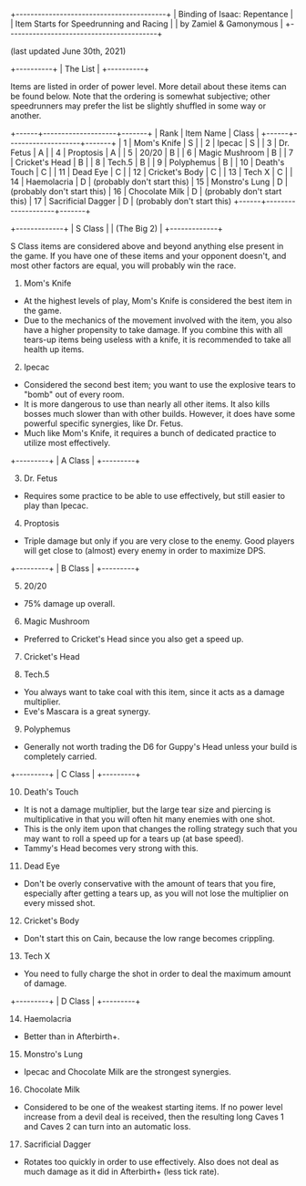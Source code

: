 +-----------------------------------------+
|       Binding of Isaac: Repentance      |
| Item Starts for Speedrunning and Racing |
|          by Zamiel & Gamonymous         |
+-----------------------------------------+

(last updated June 30th, 2021)

+----------+
| The List |
+----------+

Items are listed in order of power level. More detail about these items can be found below. Note that the ordering is somewhat subjective; other speedrunners may prefer the list be slightly shuffled in some way or another.

+------+--------------------+-------+
| Rank | Item Name          | Class |
+------+--------------------+-------+
| 1    | Mom's Knife        | S     |
| 2    | Ipecac             | S     |
| 3    | Dr. Fetus          | A     |
| 4    | Proptosis          | A     |
| 5    | 20/20              | B     |
| 6    | Magic Mushroom     | B     |
| 7    | Cricket's Head     | B     |
| 8    | Tech.5             | B     |
| 9    | Polyphemus         | B     |
| 10   | Death's Touch      | C     |
| 11   | Dead Eye           | C     |
| 12   | Cricket's Body     | C     |
| 13   | Tech X             | C     | 
| 14   | Haemolacria        | D     | (probably don't start this)
| 15   | Monstro's Lung     | D     | (probably don't start this)
| 16   | Chocolate Milk     | D     | (probably don't start this) 
| 17   | Sacrificial Dagger | D     | (probably don't start this)
+------+--------------------+-------+



+-------------+
|   S Class   |
| (The Big 2) |
+-------------+

S Class items are considered above and beyond anything else present in the game. If you have one of these items and your opponent doesn't, and most other factors are equal, you will probably win the race.

1) Mom's Knife
- At the highest levels of play, Mom's Knife is considered the best item in the game.
- Due to the mechanics of the movement involved with the item, you also have a higher propensity to take damage. If you combine this with all tears-up items being useless with a knife, it is recommended to take all health up items.

2) Ipecac
- Considered the second best item; you want to use the explosive tears to "bomb" out of every room.
- It is more dangerous to use than nearly all other items. It also kills bosses much slower than with other builds. However, it does have some powerful specific synergies, like Dr. Fetus.
- Much like Mom's Knife, it requires a bunch of dedicated practice to utilize most effectively.



+---------+
| A Class |
+---------+

3) Dr. Fetus
- Requires some practice to be able to use effectively, but still easier to play than Ipecac.

4) Proptosis
- Triple damage but only if you are very close to the enemy. Good players will get close to (almost) every enemy in order to maximize DPS.

+---------+
| B Class |
+---------+

5) 20/20
- 75% damage up overall.

6) Magic Mushroom
- Preferred to Cricket's Head since you also get a speed up.

7) Cricket's Head

8) Tech.5
- You always want to take coal with this item, since it acts as a damage multiplier.
- Eve's Mascara is a great synergy.

9) Polyphemus
- Generally not worth trading the D6 for Guppy's Head unless your build is completely carried.



+---------+
| C Class |
+---------+

10) Death's Touch
- It is not a damage multiplier, but the large tear size and piercing is multiplicative in that you will often hit many enemies with one shot.
- This is the only item upon that changes the rolling strategy such that you may want to roll a speed up for a tears up (at base speed).
- Tammy's Head becomes very strong with this.

11) Dead Eye
- Don't be overly conservative with the amount of tears that you fire, especially after getting a tears up, as you will not lose the multiplier on every missed shot.

12) Cricket's Body
- Don't start this on Cain, because the low range becomes crippling.

13) Tech X
- You need to fully charge the shot in order to deal the maximum amount of damage.



+---------+
| D Class |
+---------+

14) Haemolacria
- Better than in Afterbirth+.

15) Monstro's Lung
- Ipecac and Chocolate Milk are the strongest synergies.

16) Chocolate Milk
- Considered to be one of the weakest starting items. If no power level increase from a devil deal is received, then the resulting long Caves 1 and Caves 2 can turn into an automatic loss.

17) Sacrificial Dagger
- Rotates too quickly in order to use effectively. Also does not deal as much damage as it did in Afterbirth+ (less tick rate).

